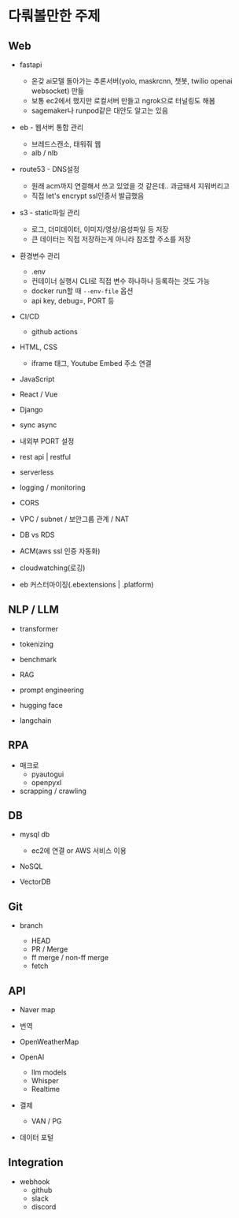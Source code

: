# 다뤄볼만한 주제

## Web

- fastapi

  - 온갖 ai모델 돌아가는 추론서버(yolo, maskrcnn, 챗봇, twilio openai websocket) 만듦
  - 보통 ec2에서 했지만 로컬서버 만들고 ngrok으로 터널링도 해봄
  - sagemaker나 runpod같은 대안도 알고는 있음
- eb - 웹서버 통합 관리

  - 브레드스캔소, 태워줘 웹
  - alb / nlb
- route53 - DNS설정

  - 원래 acm까지 연결해서 쓰고 있었을 것 같은데.. 과금돼서 지워버리고
  - 직접 let's encrypt ssl인증서 발급했음
- s3 - static파일 관리

  - 로그, 더미데이터, 이미지/영상/음성파일 등 저장
  - 큰 데이터는 직접 저장하는게 아니라 참조할 주소를 저장
- 환경변수 관리

  - .env
  - 컨테이너 실행시 CLI로 직접 변수 하나하나 등록하는 것도 가능
  - docker run할 때 `--env-file` 옵션
  - api key, debug=, PORT 등
- CI/CD
  - github actions
  
- HTML, CSS

  - iframe 태그, Youtube Embed 주소 연결
- JavaScript
- React / Vue
- Django



- sync async
- 내외부 PORT 설정
- rest api | restful
- serverless
- logging / monitoring
- CORS



- VPC / subnet / 보안그룹 관계 / NAT
- DB vs RDS
- ACM(aws ssl 인증 자동화)
- cloudwatching(로깅)
- eb 커스터마이징(.ebextensions | .platform)



## NLP / LLM

- transformer
- tokenizing
- benchmark
- RAG
- prompt engineering

- hugging face
- langchain



## RPA

- 매크로
  - pyautogui
  - openpyxl
- scrapping / crawling



## DB

- mysql db

  - ec2에 연결 or AWS 서비스 이용

- NoSQL
- VectorDB



## Git

- branch

  - HEAD
  - PR / Merge
  - ff merge / non-ff merge
  - fetch




## API

- Naver map
- 번역
- OpenWeatherMap
- OpenAI
  - llm models
  - Whisper
  - Realtime

- 결제
  - VAN / PG

- 데이터 포털



## Integration

- webhook
  - github
  - slack
  - discord







### 
